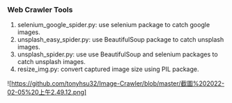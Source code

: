 ### Web Crawler Tools ###

1. selenium_google_spider.py: use selenium package to catch google images.
2. unsplash_easy_spider.py: use BeautifulSoup package to catch unsplash images.
3. unsplash_spider.py: use use BeautifulSoup and selenium packages to catch unsplash images.
4. resize_img.py: convert captured image size using PIL package.

![https://github.com/tonyhsu32/Image-Crawler/blob/master/截圖%202022-02-05%20上午2.49.12.png]
